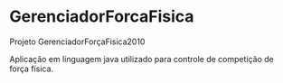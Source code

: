 # GerenciadorForcaFisica

Projeto GerenciadorForçaFisica2010

Aplicação em linguagem java utilizado para controle de competição de força física.
